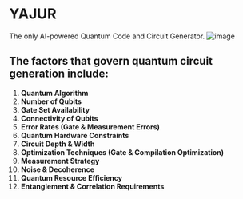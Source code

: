 # YAJUR
The only AI-powered Quantum Code and Circuit Generator.
![image](https://github.com/user-attachments/assets/f17f0dba-27a0-4829-a723-a323b690f20a)

## The factors that govern quantum circuit generation include:

1. **Quantum Algorithm**
2. **Number of Qubits**
3. **Gate Set Availability**
4. **Connectivity of Qubits**
5. **Error Rates (Gate & Measurement Errors)**
6. **Quantum Hardware Constraints**
7. **Circuit Depth & Width**
8. **Optimization Techniques (Gate & Compilation Optimization)**
9. **Measurement Strategy**
10. **Noise & Decoherence**
11. **Quantum Resource Efficiency**
12. **Entanglement & Correlation Requirements**
